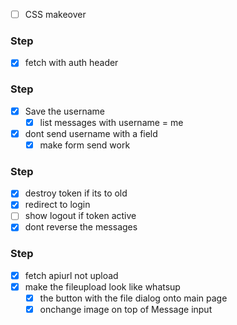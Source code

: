 * [ ] CSS makeover

### Step
* [X] fetch with auth header

### Step
* [X] Save the username
    * [X] list messages with username = me
* [X] dont send username with a field
    * [X] make form send work

### Step
* [X] destroy token if its to old
* [X] redirect to login
* [ ] show logout if token active
* [X] dont reverse the messages

### Step
* [X] fetch apiurl not upload
* [X] make the fileupload look like whatsup
    * [X] the button with the file dialog onto main page
    * [X] onchange image on top of Message input
